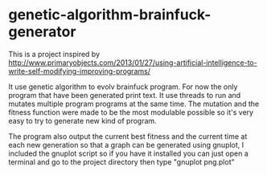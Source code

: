 # genetic-algorithm-brainfuck-generator

This is a project inspired by http://www.primaryobjects.com/2013/01/27/using-artificial-intelligence-to-write-self-modifying-improving-programs/


It use genetic algorithm to evolv brainfuck program.
For now the only program that have been generated print text.
It use threads to run and mutates multiple program programs at the same time.
The mutation and the fitness function were made to be the most modulable possible so it's very easy to try to generate new kind of program.

The program also output the current best fitness and the current time at each new generation so that a graph can be generated using gnuplot, I included the gnuplot script so if you have it installed you can just open a terminal and go to the project directory then type "gnuplot png.plot"
